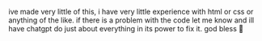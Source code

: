 ive made very little of this, i have very little experience with html or css or anything of the like. if there is a problem with the code let me know and ill
have chatgpt do just about everything in its power to fix it. god bless 🙏

